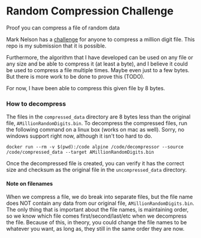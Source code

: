 # Random Compression Challenge
Proof you can compress a file of random data

Mark Nelson has a
[challenge](https://marknelson.us/posts/2012/10/09/the-random-compression-challenge-turns-ten.html)
for anyone to compress a million digit file. This repo is my submission that
it is possible. 

Furthermore, the algorithm that I have developed can be used on any file or
any size and be able to compress it (at least a byte), and I believe it could
be used to compress a file multiple times. Maybe even just to a few bytes. But
there is more work to be done to prove this (TODO).

For now, I have been able to compress this given file by 8 bytes.

### How to decompress
The files in the `compressed_data` directory are 8 bytes less than the
original file, `AMillionRandomDigits.bin`. To decompress the compressed files,
run the following command on a linux box (works on mac as well). Sorry, no
windows support right now, although it isn't too hard to do.
```
docker run --rm -v $(pwd):/code alpine /code/decompressor --source /code/compressed_data --target AMillionRandomDigits.bin
```

Once the decompressed file is created, you can verify it has the correct size
and checksum as the original file in the `uncompressed_data` directory.

#### Note on filenames
When we compress a file, we do break into separate files, but the file name
does NOT contain any data from our original file, `AMillionRandomDigits.bin`.
The only thing that is important about the file names, is maintaining order,
so we know which file comes first/second/last/etc when we decompress the file.
Because of this, in theory, you could change the file names to be whatever you
want, as long as, they still in the same order they are now. 
